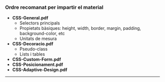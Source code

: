 ### Ordre recomanat per impartir el material

  - **CSS-General.pdf**
    - Selectors principals
    - Propietats bàsiques: height, width, border, margin, padding, background-color, etc
    - Unitats de mesura
  - **CSS-Decoracio.pdf**
    - Pseudo-class
    - Lists i tables
  - **CSS-Custom-Form.pdf**
  - **CSS-Posicionament.pdf**
  - **CSS-Adaptive-Design.pdf**
---
